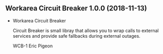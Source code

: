 Workarea Circuit Breaker 1.0.0 (2018-11-13)
--------------------------------------------------------------------------------

*   Workarea Circuit Breaker

    Circuit Breaker is small libray that allows you to wrap calls to
    external services and provide safe fallbacks during external outages.

    WCB-1
    Eric Pigeon



